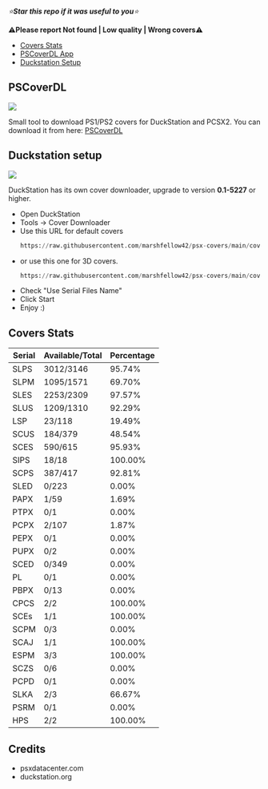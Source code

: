 *⭐**Star this repo if it was useful to you**⭐*

⚠️**Please report Not found | Low quality | Wrong covers**⚠️

- [Covers Stats](https://github.com/xlenore/psx-covers#covers-stats "Covers Stats")
- [PSCoverDL App](https://github.com/xlenore/psx-covers#PSCoverDL)
- [Duckstation Setup](https://github.com/xlenore/psx-covers#duckstation-setup "Duckstation Setup")

## PSCoverDL

[![](https://user-images.githubusercontent.com/57191159/275665605-4c4b3042-85e4-45b5-8f1b-48a6f00a93ea.png)](https://user-images.githubusercontent.com/57191159/275665605-4c4b3042-85e4-45b5-8f1b-48a6f00a93ea.png)

Small tool to download PS1/PS2 covers for DuckStation and PCSX2.
You can download it from here: [PSCoverDL](https://github.com/xlenore/pscoverdl "PSCoverDL")

## Duckstation setup

[![](https://i.imgur.com/8rD1P5C.gif)](https://i.imgur.com/FJWeE0e.gif)

DuckStation has its own cover downloader, upgrade to version **0.1-5227** or higher.
- Open DuckStation
- Tools -> Cover Downloader
- Use this URL for default covers
  ```python
  https://raw.githubusercontent.com/marshfellow42/psx-covers/main/covers/default/${serial}.jpg
- or use this one for 3D covers.
  ```python
  https://raw.githubusercontent.com/marshfellow42/psx-covers/main/covers/3d/${serial}.png
- Check "Use Serial Files Name"
- Click Start
- Enjoy :)

## Covers Stats

| Serial |  Available/Total |  Percentage  |
| ------ |  --------------- |  ----------  |
| SLPS | 3012/3146 | 95.74% |
| SLPM | 1095/1571 | 69.70% |
| SLES | 2253/2309 | 97.57% |
| SLUS | 1209/1310 | 92.29% |
| LSP | 23/118 | 19.49% |
| SCUS | 184/379 | 48.54% |
| SCES | 590/615 | 95.93% |
| SIPS | 18/18 | 100.00% |
| SCPS | 387/417 | 92.81% |
| SLED | 0/223 | 0.00% |
| PAPX | 1/59 | 1.69% |
| PTPX | 0/1 | 0.00% |
| PCPX | 2/107 | 1.87% |
| PEPX | 0/1 | 0.00% |
| PUPX | 0/2 | 0.00% |
| SCED | 0/349 | 0.00% |
| PL | 0/1 | 0.00% |
| PBPX | 0/13 | 0.00% |
| CPCS | 2/2 | 100.00% |
| SCEs | 1/1 | 100.00% |
| SCPM | 0/3 | 0.00% |
| SCAJ | 1/1 | 100.00% |
| ESPM | 3/3 | 100.00% |
| SCZS | 0/6 | 0.00% |
| PCPD | 0/1 | 0.00% |
| SLKA | 2/3 | 66.67% |
| PSRM | 0/1 | 0.00% |
| HPS | 2/2 | 100.00% |

## Credits
* psxdatacenter.com
* duckstation.org
